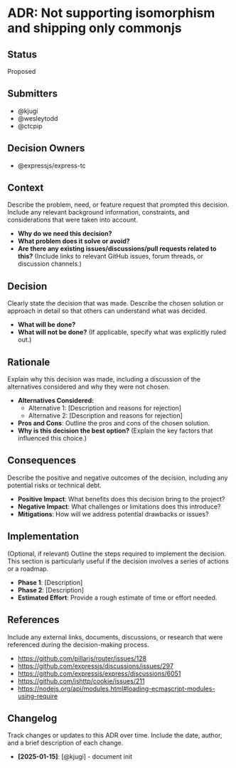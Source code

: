 # ADR: Not supporting isomorphism and shipping only commonjs

## Status

Proposed

## Submitters

- @kjugi
- @wesleytodd
- @ctcpip

## Decision Owners

- @expressjs/express-tc

## Context

Describe the problem, need, or feature request that prompted this decision. Include any relevant background information, constraints, and considerations that were taken into account.

- **Why do we need this decision?**
- **What problem does it solve or avoid?**
- **Are there any existing issues/discussions/pull requests related to this?** (Include links to relevant GitHub issues, forum threads, or discussion channels.)

## Decision

Clearly state the decision that was made. Describe the chosen solution or approach in detail so that others can understand what was decided.

- **What will be done?**
- **What will not be done?** (If applicable, specify what was explicitly ruled out.)

## Rationale

Explain why this decision was made, including a discussion of the alternatives considered and why they were not chosen.

- **Alternatives Considered:**
  - Alternative 1: [Description and reasons for rejection]
  - Alternative 2: [Description and reasons for rejection]
- **Pros and Cons**: Outline the pros and cons of the chosen solution.
- **Why is this decision the best option?** (Explain the key factors that influenced this choice.)

## Consequences

Describe the positive and negative outcomes of the decision, including any potential risks or technical debt.

- **Positive Impact**: What benefits does this decision bring to the project?
- **Negative Impact**: What challenges or limitations does this introduce?
- **Mitigations**: How will we address potential drawbacks or issues?

## Implementation

(Optional, if relevant)
Outline the steps required to implement the decision. This section is particularly useful if the decision involves a series of actions or a roadmap.

- **Phase 1**: [Description]
- **Phase 2**: [Description]
- **Estimated Effort**: Provide a rough estimate of time or effort needed.

## References

Include any external links, documents, discussions, or research that were referenced during the decision-making process.

- https://github.com/pillarjs/router/issues/128
- https://github.com/expressjs/discussions/issues/297
- https://github.com/expressjs/express/discussions/6051
- https://github.com/jshttp/cookie/issues/211
- https://nodejs.org/api/modules.html#loading-ecmascript-modules-using-require

## Changelog

Track changes or updates to this ADR over time. Include the date, author, and a brief description of each change.

- **[2025-01-15]**: [@kjugi] - document init
